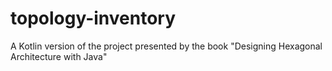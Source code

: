# topology-inventory
A Kotlin version of the project presented by the book "Designing Hexagonal Architecture with Java"
